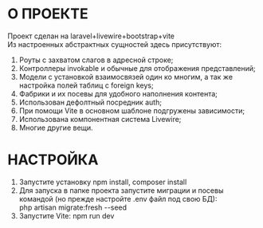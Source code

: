 # О ПРОЕКТЕ
Проект сделан на laravel+livewire+bootstrap+vite  
Из настроенных абстрактных сущностей здесь присутствуют:
1) Роуты c захватом слагов в адресной строке;
2) Контроллеры invokable и обычные для отображения представлений;
3) Модели с установкой взаимосвязей один ко многим, а так же настройка полей таблиц c foreign keys;
4) Фабрики и их посевы для удобного наполнения контента;
5) Использован дефолтный посредник auth;
6) При помощи Vite в основном шаблоне подгружены зависимости;
7) Использована компонентная система Livewire;
8) Многие другие вещи.  

# НАСТРОЙКА
1. Запустите установку npm install, composer install
2. Для запуска в папке проекта запустите миграции и посевы командой (но прежде настройте .env файл под свою БД):  
php artisan migrate:fresh --seed  
3. Запустите Vite: npm run dev
